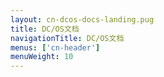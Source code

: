 ```yaml
---
layout: cn-dcos-docs-landing.pug
title: DC/OS文档
navigationTitle: DC/OS文档
menus: ['cn-header']
menuWeight: 10
---
```

